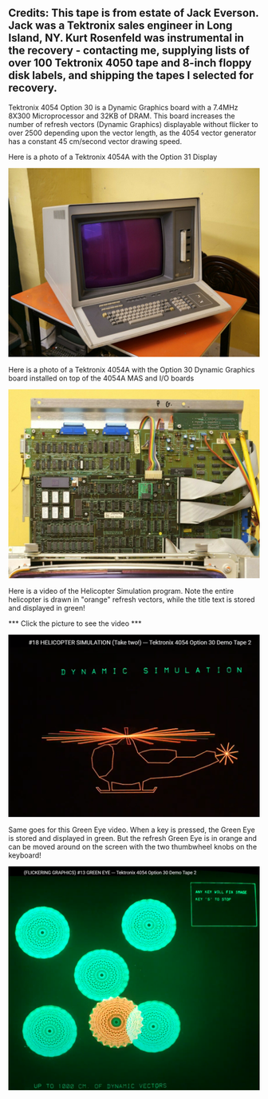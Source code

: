 
Credits: 
This tape is from estate of Jack Everson.  Jack was a Tektronix sales engineer in Long Island, NY.  Kurt Rosenfeld was instrumental in the recovery - contacting me, supplying lists of over 100 Tektronix 4050 tape and 8-inch floppy disk labels, and shipping the tapes I selected for recovery.
----
Tektronix 4054 Option 30 is a Dynamic Graphics board with a 7.4MHz 8X300 Microprocessor and 32KB of DRAM.  This board increases the number of refresh vectors (Dynamic Graphics) displayable without flicker to over 2500 depending upon the vector length, as the 4054 vector generator has a constant 45 cm/second vector drawing speed.

Here is a photo of a Tektronix 4054A with the Option 31 Display

![4050A with Opt30 and Opt31](./4054A%20with%20Refresh%20Graphics.jpg)

Here is a photo of a Tektronix 4054A with the Option 30 Dynamic Graphics board installed on top of the 4054A MAS and I/O boards

![4050A with Opt30 and Opt31](./4054A%20Refresh%20Graphics%20board%20front.jpg)

Here is a video of the Helicopter Simulation program.
Note the entire helicopter is drawn in "orange" refresh vectors, while the title text is stored and displayed in green!

*** Click the picture to see the video ***

[![Watch the video](./Screenshots/Helicopter%20Simulation%20screenshot2.png)](https://youtu.be/BU_z3UciKVA?t=5)

Same goes for this Green Eye video.  When a key is pressed, the Green Eye is stored and displayed in green.
But the refresh Green Eye is in orange and can be moved around on the screen with the two thumbwheel knobs on the keyboard!

[![Watch the video](./Screenshots/Green%20Eye.png)](https://youtu.be/bXtn9tUFuYc?t=26)
